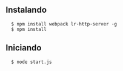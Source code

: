 ## Instalando
```
  $ npm install webpack lr-http-server -g
  $ npm install
```

## Iniciando
```
  $ node start.js
```